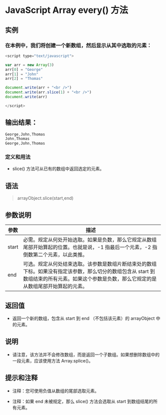 <!--
 * @Autor: za-wangxuezhong
 * @Date: 2020-10-08 17:07:55
 * @LastEditors: za-wangxuezhong
 * @LastEditTime: 2020-11-23 20:04:01
 * @Description:
 * @ToDo:
 * @JiraID: SOMPO-
-->
<!-- es6 -->
<!-- Arr -->
# JavaScript Array every() 方法
## 实例
### 在本例中，我们将创建一个新数组，然后显示从其中选取的元素：
```JavaScript
<script type="text/javascript">

var arr = new Array(3)
arr[0] = "George"
arr[1] = "John"
arr[2] = "Thomas"

document.write(arr + "<br />")
document.write(arr.slice(1) + "<br />")
document.write(arr)

</script>
```
## 输出结果：
```JavaScript
George,John,Thomas
John,Thomas
George,John,Thomas
```

### 定义和用法
- slice() 方法可从已有的数组中返回选定的元素。

## 语法

> arrayObject.slice(start,end)


## 参数说明
|参数|描述|
|-|-|
|start|必需。规定从何处开始选取。如果是负数，那么它规定从数组尾部开始算起的位置。也就是说，-1 指最后一个元素，-2 指倒数第二个元素，以此类推。|
|end|可选。规定从何处结束选取。该参数是数组片断结束处的数组下标。如果没有指定该参数，那么切分的数组包含从 start 到数组结束的所有元素。如果这个参数是负数，那么它规定的是从数组尾部开始算起的元素。|

## 返回值
- 返回一个新的数组，包含从 start 到 end （不包括该元素）的 arrayObject 中的元素。

## 说明
- 请注意，该方法并不会修改数组，而是返回一个子数组。如果想删除数组中的一段元素，应该使用方法 Array.splice()。

## 提示和注释
- 注释：您可使用负值从数组的尾部选取元素。

- 注释：如果 end 未被规定，那么 slice() 方法会选取从 start 到数组结尾的所有元素。
<br/>

<div style="display:none">
every((item, index, arr) => {
    console.log(item);
});
</div>



